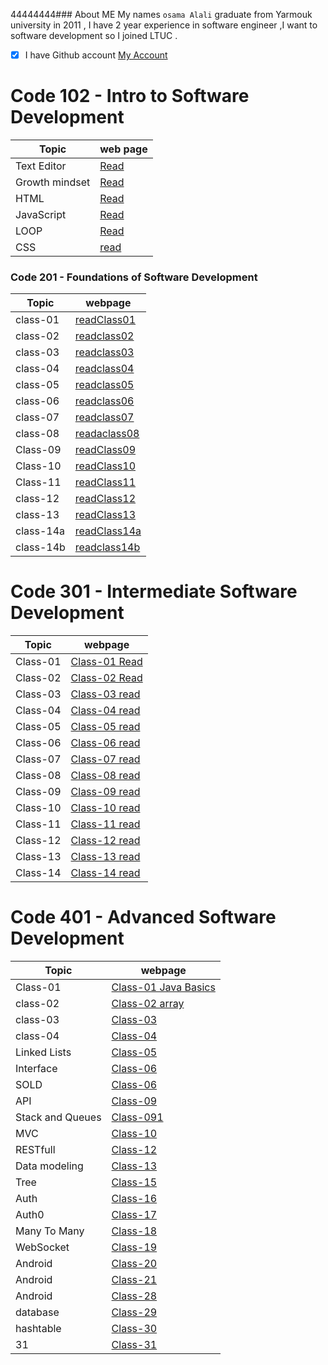 44444444###  About ME
My names `osama Alali` graduate from Yarmouk university   in 2011 , I have 2 year experience in software engineer ,I want to software development so I joined  LTUC .

- [x]  I have Github account [My Account](https://github.com/OsamaAlali)


# Code 102 - Intro to Software Development

|     Topic     |   web page                 |
| ------------  | -------------------------  |
| Text Editor   |[Read](Editor.md)           |
| Growth mindset|[Read](mindset.md)          |
|    HTML       |[Read](HTML.md)             |
|   JavaScript  |[Read](JavaScript.md)       |
|    LOOP       |[Read](Loopmd)              |
|    CSS        |[read](CSS.md)              |

### Code 201 - Foundations of Software Development

| Topic         |       webpage              |
|--------------|-----------------------------|
|  class-01     |[readClass01](class-01.md)  |
| class-02      |[readclass02](class-02.md)  |
| class-03      |[readclass03](class-03.md)  |
| class-04      |[readclass04](class-04.md)  |
|    class-05  |  [readclass05](class-05.md) |
|    class-06  |  [readclass06](class-06.md) |
|   class-07|[readclass07](class-07.md)      |
|class-08|[readaclass08](class-08.md)        |
|   Class-09      | [readClass09](class-09.md)   |
|   Class-10      | [readClass10](class-10.md)   |
| Class-11 |[readClass11](class-11.md)       |
| class-12   |[readClass12](class-12.md)   |
| class-13   |[readClass13](class-13.md)     |
| class-14a |[readClass14a](class-14.md)     |
| class-14b | [readclass14b](class-14b.md)   |

# Code 301 - Intermediate Software Development

| Topic         |       webpage              |
| ------------- |----------------------------|
|    Class-01   |[Class-01 Read](code301-class01.md) |
|    Class-02   |[Class-02 Read](code301-Class02.md) |
|    Class-03   |[Class-03 read](code301-class03.md) |
|    Class-04   |[Class-04 read](code301-class04.md) |
|    Class-05   |[Class-05 read](code301-class05.md) |
|    Class-06   |[Class-06 read](code301-class06.md) |
|    Class-07   |[Class-07 read](code301-class07.md) |
|    Class-08   |[Class-08 read](code301-class08.md) |
|    Class-09   |[Class-09 read](code301-class09.md) |
|    Class-10   |[Class-10 read](code301-class10.md) |
|    Class-11   |[Class-11 read](code301-class11.md) |
|    Class-12   |[Class-12 read](code301-class12.md) |
|    Class-13   |[Class-13 read](code301-class13.md) |
|    Class-14   |[Class-14 read](code301-class14.md) |

# Code 401 - Advanced Software Development

| Topic         |       webpage              |
| ------------- |----------------------------|
|    Class-01   |[Class-01 Java Basics](code401-01.md) |
|   class-02    |[Class-02 array](code401-02.md) | 
|   class-03    |[Class-03 ](code401-03.md) |
|   class-04    |[Class-04 ](code401-04.md) |
|   Linked Lists    |[Class-05](code401-05.md) |
|  Interface  |[Class-06](code401-06.md) |
|  SOLD |[Class-06](code401-08.md) |
| API |[Class-09](code401-09.md) |
| Stack and Queues |[Class-091](code401-091.md) |
| MVC |[Class-10](code401-10.md) |
| RESTfull |[Class-12](code401-12.md) |
| Data modeling |[Class-13](code401-13.md) |
| Tree |[Class-15](code401-15.md) |
| Auth |[Class-16](code401-16.md) |
| Auth0 |[Class-17](code401-17.md) |
| Many To Many|[Class-18](code401-18.md) |
| WebSocket|[Class-19](code401-19.md) |
| Android|[Class-20](code401-20.md) |
| Android|[Class-21](code401-21.md) |
| Android|[Class-28](code401-28.md) |
| database |[Class-29](code401-29.md) |
| hashtable |[Class-30](code401-30.md) |
|31 |[Class-31](code401-31.md) |
